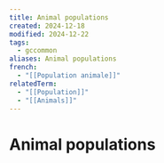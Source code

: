 ```yaml
---
title: Animal populations
created: 2024-12-18
modified: 2024-12-22
tags:
  - gccommon
aliases: Animal populations
french:
  - "[[Population animale]]"
relatedTerm:
  - "[[Population]]"
  - "[[Animals]]"
---
```

# Animal populations

